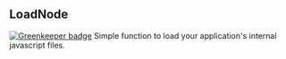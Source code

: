 LoadNode
--------

[![Greenkeeper badge](https://badges.greenkeeper.io/unlight/loadnode.svg)](https://greenkeeper.io/)
Simple function to load your application's internal javascript files.